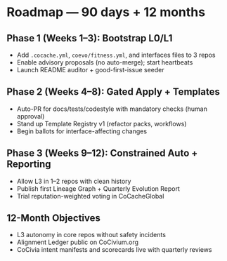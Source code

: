 # Roadmap — 90 days + 12 months

## Phase 1 (Weeks 1–3): Bootstrap L0/L1
- Add `.cocache.yml`, `coevo/fitness.yml`, and interfaces files to 3 repos
- Enable advisory proposals (no auto-merge); start heartbeats
- Launch README auditor + good-first-issue seeder

## Phase 2 (Weeks 4–8): Gated Apply + Templates
- Auto-PR for docs/tests/codestyle with mandatory checks (human approval)
- Stand up Template Registry v1 (refactor packs, workflows)
- Begin ballots for interface-affecting changes

## Phase 3 (Weeks 9–12): Constrained Auto + Reporting
- Allow L3 in 1–2 repos with clean history
- Publish first Lineage Graph + Quarterly Evolution Report
- Trial reputation-weighted voting in CoCacheGlobal

## 12-Month Objectives
- L3 autonomy in core repos without safety incidents
- Alignment Ledger public on CoCivium.org
- CoCivia intent manifests and scorecards live with quarterly reviews
